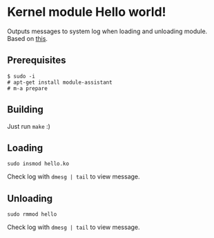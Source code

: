 Kernel module Hello world!
==========================

Outputs messages to system log when loading and unloading module.
Based on [this](http://blog.markloiseau.com/2012/04/hello-world-loadable-kernel-module-tutorial/).

Prerequisites
-------------

    $ sudo -i
    # apt-get install module-assistant
    # m-a prepare


Building
--------

Just run `make` :)


Loading
-------

    sudo insmod hello.ko

Check log with `dmesg | tail` to view message.


Unloading
---------

    sudo rmmod hello

Check log with `dmesg | tail` to view message.
